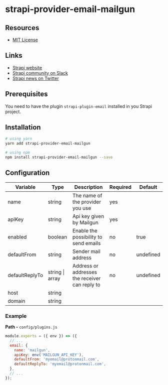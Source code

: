 # strapi-provider-email-mailgun

## Resources

- [MIT License](LICENSE.md)

## Links

- [Strapi website](http://strapi.io/)
- [Strapi community on Slack](http://slack.strapi.io)
- [Strapi news on Twitter](https://twitter.com/strapijs)

## Prerequisites

You need to have the plugin `strapi-plugin-email` installed in you Strapi project.

## Installation

```bash
# using yarn
yarn add strapi-provider-email-mailgun

# using npm
npm install strapi-provider-email-mailgun --save
```

## Configuration

| Variable       | Type                    | Description                                    | Required | Default   |
| -------------- | ----------------------- | ---------------------------------------------- | -------- | --------- |
| name           | string                  | The name of the provider you use               | yes      |           |
| apiKey         | string                  | Api key given by Mailgun                       | yes      |           |
| enabled        | boolean                 | Enable the possibility to send emails          | no       | true      |
| defaultFrom    | string                  | Sender mail address                            | no       | undefined |
| defaultReplyTo | string \| array<string> | Address or addresses the receiver can reply to | no       | undefined |
| host           | string                  |                                                |          |           |
| domain         | string                  |                                                |          |           |

### Example

**Path -** `config/plugins.js`

```js
module.exports = ({ env }) => ({
  // ...
  email: {
    name: 'mailgun',
    apiKey: env('MAILGUN_API_KEY'),
    defaultFrom: 'myemail@protonmail.com',
    defaultReplyTo: 'myemail@protonmail.com',
  },
  // ...
});
```
